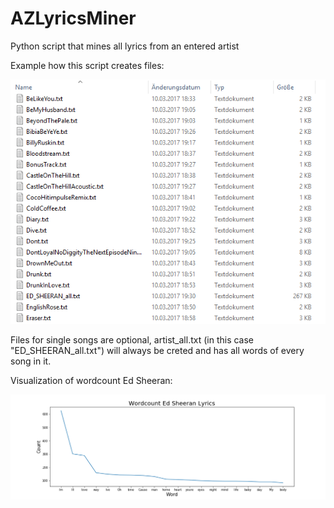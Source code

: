 # AZLyricsMiner
Python script that mines all lyrics from an entered artist

Example how this script creates files:

![Files](Example.png?raw=true "Example")

Files for single songs are optional, artist_all.txt (in this case "ED_SHEERAN_all.txt") will always be creted and has all words of every song in it.

Visualization of wordcount Ed Sheeran:

![Wordcount Ed Sheeran](Wordcount_ed_sheeran.png?raw=true "Wordcount Ed Sheeran")
